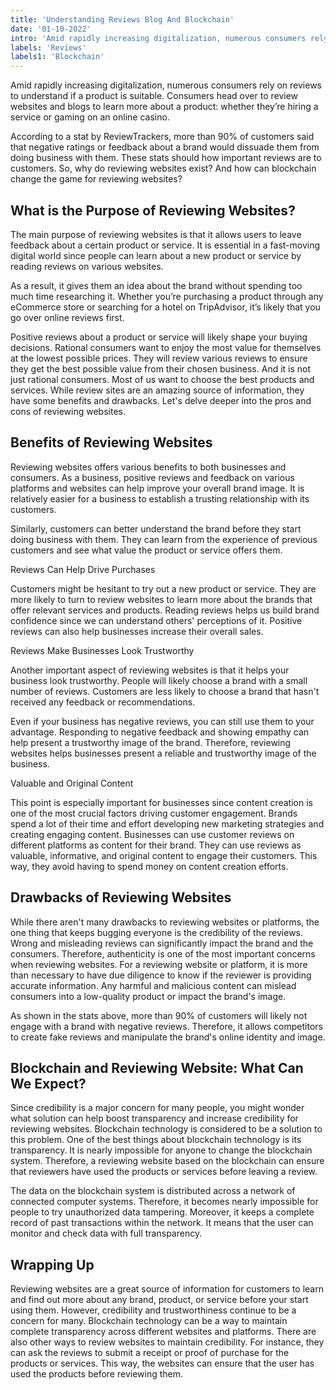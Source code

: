 ```yaml
---
title: 'Understanding Reviews Blog And Blockchain'
date: '01-10-2022'
intro: 'Amid rapidly increasing digitalization, numerous consumers rely on reviews to understand if a product is suitable. Consumers head over to review websites and blogs to learn more about a product: whether they’re hiring a service or gaming on an online casino.'
labels: 'Reviews'
labels1: 'Blockchain'
---
```




Amid rapidly increasing digitalization, numerous consumers rely on reviews to understand if a product is suitable. Consumers head over to review websites and blogs to learn more about a product: whether they’re hiring a service or gaming on an online casino. 

According to a stat by ReviewTrackers, more than 90% of customers said that negative ratings or feedback about a brand would dissuade them from doing business with them. These stats should how important reviews are to customers. So, why do reviewing websites exist? And how can blockchain change the game for reviewing websites? 

## What is the Purpose of Reviewing Websites? 


The main purpose of reviewing websites is that it allows users to leave feedback about a certain product or service. It is essential in a fast-moving digital world since people can learn about a new product or service by reading reviews on various websites. 

As a result, it gives them an idea about the brand without spending too much time researching it. Whether you’re purchasing a product through any eCommerce store or searching for a hotel on TripAdvisor, it’s likely that you go over online reviews first. 

Positive reviews about a product or service will likely shape your buying decisions. Rational consumers want to enjoy the most value for themselves at the lowest possible prices. They will review various reviews to ensure they get the best possible value from their chosen business. 
And it is not just rational consumers. Most of us want to choose the best products and services. While review sites are an amazing source of information, they have some benefits and drawbacks. Let's delve deeper into the pros and cons of reviewing websites.

## Benefits of Reviewing Websites 

Reviewing websites offers various benefits to both businesses and consumers. As a business, positive reviews and feedback on various platforms and websites can help improve your overall brand image. It is relatively easier for a business to establish a trusting relationship with its customers. 

Similarly, customers can better understand the brand before they start doing business with them. They can learn from the experience of previous customers and see what value the product or service offers them. 

Reviews Can Help Drive Purchases

Customers might be hesitant to try out a new product or service. They are more likely to turn to review websites to learn more about the brands that offer relevant services and products. 
Reading reviews helps us build brand confidence since we can understand others' perceptions of it. Positive reviews can also help businesses increase their overall sales. 

Reviews Make Businesses Look Trustworthy

Another important aspect of reviewing websites is that it helps your business look trustworthy. People will likely choose a brand with a small number of reviews. Customers are less likely to choose a brand that hasn't received any feedback or recommendations. 

Even if your business has negative reviews, you can still use them to your advantage. Responding to negative feedback and showing empathy can help present a trustworthy image of the brand. Therefore, reviewing websites helps businesses present a reliable and trustworthy image of the business. 

Valuable and Original Content

This point is especially important for businesses since content creation is one of the most crucial factors driving customer engagement. Brands spend a lot of their time and effort developing new marketing strategies and creating engaging content. 
Businesses can use customer reviews on different platforms as content for their brand. They can use reviews as valuable, informative, and original content to engage their customers. This way, they avoid having to spend money on content creation efforts. 

## Drawbacks of Reviewing Websites 

While there aren't many drawbacks to reviewing websites or platforms, the one thing that keeps bugging everyone is the credibility of the reviews. Wrong and misleading reviews can significantly impact the brand and the consumers. Therefore, authenticity is one of the most important concerns when reviewing websites. 
For a reviewing website or platform, it is more than necessary to have due diligence to know if the reviewer is providing accurate information. Any harmful and malicious content can mislead consumers into a low-quality product or impact the brand's image. 

As shown in the stats above, more than 90% of customers will likely not engage with a brand with negative reviews. Therefore, it allows competitors to create fake reviews and manipulate the brand's online identity and image.

## Blockchain and Reviewing Website: What Can We Expect? 

Since credibility is a major concern for many people, you might wonder what solution can help boost transparency and increase credibility for reviewing websites. Blockchain technology is considered to be a solution to this problem. 
One of the best things about blockchain technology is its transparency. It is nearly impossible for anyone to change the blockchain system. Therefore, a reviewing website based on the blockchain can ensure that reviewers have used the products or services before leaving a review. 

The data on the blockchain system is distributed across a network of connected computer systems. Therefore, it becomes nearly impossible for people to try unauthorized data tampering. Moreover, it keeps a complete record of past transactions within the network. It means that the user can monitor and check data with full transparency.

## Wrapping Up 

Reviewing websites are a great source of information for customers to learn and find out more about any brand, product, or service before your start using them. However, credibility and trustworthiness continue to be a concern for many. Blockchain technology can be a way to maintain complete transparency across different websites and platforms. 
There are also other ways to review websites to maintain credibility. For instance, they can ask the reviews to submit a receipt or proof of purchase for the products or services. This way, the websites can ensure that the user has used the products before reviewing them.
